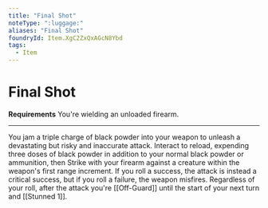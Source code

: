 ```yaml
---
title: "Final Shot"
noteType: ":luggage:"
aliases: "Final Shot"
foundryId: Item.XgC2ZxQxAGcN8Ybd
tags:
  - Item
---
```


# Final Shot

**Requirements** You're wielding an unloaded firearm.

* * *

You jam a triple charge of black powder into your weapon to unleash a devastating but risky and inaccurate attack. Interact to reload, expending three doses of black powder in addition to your normal black powder or ammunition, then Strike with your firearm against a creature within the weapon's first range increment. If you roll a success, the attack is instead a critical success, but if you roll a failure, the weapon misfires. Regardless of your roll, after the attack you're [[Off-Guard]] until the start of your next turn and [[Stunned 1]].
